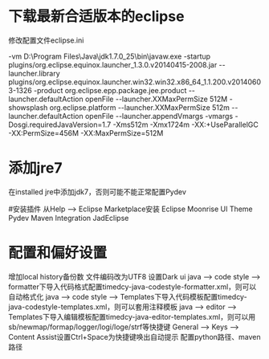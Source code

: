 # 下载最新合适版本的eclipse
修改配置文件eclipse.ini

-vm
D:\Program Files\Java\jdk1.7.0_25\bin\javaw.exe
-startup
plugins/org.eclipse.equinox.launcher_1.3.0.v20140415-2008.jar
--launcher.library
plugins/org.eclipse.equinox.launcher.win32.win32.x86_64_1.1.200.v20140603-1326
-product
org.eclipse.epp.package.jee.product
--launcher.defaultAction
openFile
--launcher.XXMaxPermSize
512M
-showsplash
org.eclipse.platform
--launcher.XXMaxPermSize
512m
--launcher.defaultAction
openFile
--launcher.appendVmargs
-vmargs
-Dosgi.requiredJavaVersion=1.7
-Xms512m
-Xmx1724m
-XX:+UseParallelGC
-XX:PermSize=456M
-XX:MaxPermSize=512M


# 添加jre7
在installed jre中添加jdk7，否则可能不能正常配置Pydev


#安装插件
从Help --> Eclipse Marketplace安装
Eclipse Moonrise UI Theme
Pydev
Maven Integration
JadEclipse


# 配置和偏好设置
增加local history备份数
文件编码改为UTF8
设置Dark ui
java --> code style --> formatter下导入代码格式配置timedcy-java-codestyle-formatter.xml，则可以自动格式化
java --> code style --> Templates下导入代码模板配置timedcy-java-codestyle-templates.xml，则可以套用注释模板
java --> editor --> Templates下导入编辑模板配置timedcy-java-editor-templates.xml，则可以用sb/newmap/formap/logger/logi/loge/strf等快捷键
General --> Keys --> Content Assist设置Ctrl+Space为快捷键唤出自动提示
配置python路径、maven路径

